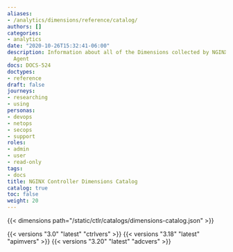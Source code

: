 ```yaml
---
aliases:
- /analytics/dimensions/reference/catalog/
authors: []
categories:
- analytics
date: "2020-10-26T15:32:41-06:00"
description: Information about all of the Dimensions collected by NGINX Controller
  Agent
docs: DOCS-524
doctypes:
- reference
draft: false
journeys:
- researching
- using
personas:
- devops
- netops
- secops
- support
roles:
- admin
- user
- read-only
tags:
- docs
title: NGINX Controller Dimensions Catalog
catalog: true
toc: false
weight: 20
---
```


{{< dimensions path="/static/ctlr/catalogs/dimensions-catalog.json" >}}

{{< versions "3.0" "latest" "ctrlvers" >}}
{{< versions "3.18" "latest" "apimvers" >}}
{{< versions "3.20" "latest" "adcvers" >}}